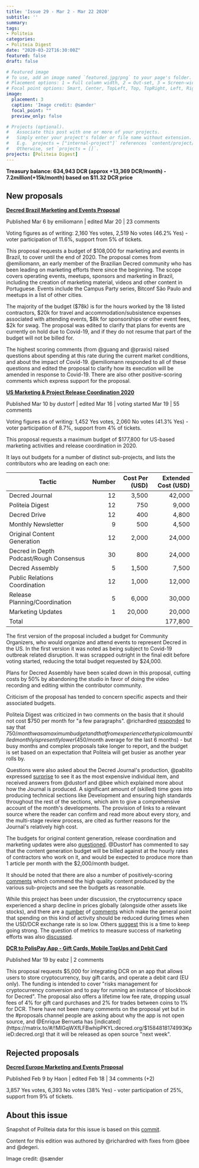 ```yaml
---
title: 'Issue 29 - Mar 2 - Mar 22 2020'
subtitle: ''
summary: 
tags:
- Politeia
categories:
- Politeia Digest
date: "2020-03-22T16:30:00Z"
featured: false
draft: false

# Featured image
# To use, add an image named `featured.jpg/png` to your page's folder.
# Placement options: 1 = Full column width, 2 = Out-set, 3 = Screen-width
# Focal point options: Smart, Center, TopLeft, Top, TopRight, Left, Right, BottomLeft, Bottom, BottomRight
image:
  placement: 3
  caption: 'Image credit: @sænder'
  focal_point: ""
  preview_only: false

# Projects (optional).
#   Associate this post with one or more of your projects.
#   Simply enter your project's folder or file name without extension.
#   E.g. `projects = ["internal-project"]` references `content/project/deep-learning/index.md`.
#   Otherwise, set `projects = []`.
projects: [Politeia Digest]
---
```


**Treasury balance: 634,943 DCR (approx +13,369 DCR/month) - $7.2 million (+$15k/month) based on $11.32 DCR price**

## New proposals

**[Decred Brazil Marketing and Events Proposal](https://proposals.decred.org/proposals/bc20f986c3ea2fed2ea074c377a89f1a4b956ea0d527a8b6c099a5a8f175beb5)**

Published Mar 6 by emiliomann | edited Mar 20 | 23 comments

Voting figures as of writing: 2,160 Yes votes, 2,519 No votes (46.2% Yes) - voter participation of 11.6%, support from 5% of tickets.

This proposal requests a budget of $108,000 for marketing and events in Brazil, to cover until the end of 2020. The proposal comes from @emiliomann, an early member of the Brazilian Decred community who has been leading on marketing efforts there since the beginning. The scope covers operating events, meetups, sponsors and marketing in Brazil, including the creation of marketing material, videos and other content in Portuguese. Events include the Campus Party series, Bitconf São Paulo and meetups in a list of other cities.

The majority of the budget ($78k) is for the hours worked by the 18 listed contractors, $20k for travel and accommodation/subsistence expenses associated with attending events, $8k for sponsorships or other event fees, $2k for swag. The proposal was edited to clarify that plans for events are currently on hold due to Covid-19, and if they do not resume that part of the budget will not be billed for.

The highest scoring comments (from @guang and @praxis) raised questions about spending at this rate during the current market conditions, and about the impact of Covid-19. @emiliomann responded to all of these questions and edited the proposal to clarify how its execution will be amended in response to Covid-19. There are also other positive-scoring comments which express support for the proposal.

**[US Marketing & Project Release Coordination 2020](https://proposals.decred.org/proposals/c830ea5afea45a0aabf4092d1bea51fb10b8bfa2d8474aac03224f0f94d3d1af)**

Published Mar 10 by dustorf | edited Mar 16 | voting started Mar 19 | 55 comments

Voting figures as of writing: 1,452 Yes votes, 2,060 No votes (41.3% Yes) - voter participation of 8.7%, support from 4% of tickets.

This proposal requests a maximum budget of $177,800 for US-based marketing activities and release coordination in 2020.

It lays out budgets for a number of distinct sub-projects, and lists the contributors who are leading on each one:

| Tactic                                  | Number | Cost Per (USD) | Extended Cost (USD) |
| --------------------------------------- | -----: | -------------: | ------------------: |
| Decred Journal                          |     12 |          3,500 |              42,000 |
| Politeia Digest                         |     12 |            750 |               9,000 |
| Decred Drive                            |     12 |            400 |               4,800 |
| Monthly Newsletter                      |      9 |            500 |               4,500 |
| Original Content Generation             |     12 |          2,000 |              24,000 |
| Decred in Depth Podcast/Rough Consensus |     30 |            800 |              24,000 |
| Decred Assembly                         |      5 |          1,500 |               7,500 |
| Public Relations Coordination           |     12 |          1,000 |              12,000 |
| Release Planning/Coordination           |      5 |          6,000 |              30,000 |
| Marketing Updates                       |      1 |         20,000 |              20,000 |
| Total                                   |        |                |             177,800 |

The first version of the proposal included a budget for Community Organizers, who would organize and attend events to represent Decred in the US. In the first version it was noted as being subject to Covid-19 outbreak related disruption. It was scrapped outright in the final edit before voting started, reducing the total budget requested by $24,000.

Plans for Decred Assembly have been scaled down in this proposal, cutting costs by 50% by abandoning the studio in favor of doing the video recording and editing within the contributor community.

Criticism of the proposal has tended to concern specific aspects and their associated budgets.

Politeia Digest was criticized in two comments on the basis that it should not cost $750 per month for "a few paragraphs". @richardred [responded](https://proposals.decred.org/proposals/c830ea5afea45a0aabf4092d1bea51fb10b8bfa2d8474aac03224f0f94d3d1af/comments/11) to say that $750/month was a maximum budget and that from experience the typical amount billed monthly is presently lower ($450/month average for the last 6 months) - but busy months and complex proposals take longer to report, and the budget is set based on an expectation that Politeia will get busier as another year rolls by.

Questions were also asked about the Decred Journal's production, @pablito expressed [surprise](https://proposals.decred.org/proposals/c830ea5afea45a0aabf4092d1bea51fb10b8bfa2d8474aac03224f0f94d3d1af/comments/1) to see it as the most expensive individual item, and received answers from @dustorf and @bee which explained more about how the Journal is produced. A significant amount of (skilled) time goes into producing technical sections like Development and ensuring high standards throughout the rest of the sections, which aim to give a comprehensive account of the month's developments. The provision of links to a relevant source where the reader can confirm and read more about every story, and the multi-stage review process, are cited as further reasons for the Journal's relatively high cost.

The budgets for original content generation, release coordination and marketing updates were also [questioned](https://proposals.decred.org/proposals/c830ea5afea45a0aabf4092d1bea51fb10b8bfa2d8474aac03224f0f94d3d1af/comments/41). @Dustorf has commented to say that the content generation budget will be billed against at the hourly rates of contractors who work on it, and would be expected to produce more than 1 article per month with the $2,000/month budget.

It should be noted that there are also a number of positively-scoring [comments](https://proposals.decred.org/proposals/c830ea5afea45a0aabf4092d1bea51fb10b8bfa2d8474aac03224f0f94d3d1af/comments/7) which commend the high quality content produced by the various sub-projects and see the budgets as reasonable.

While this project has been under discussion, the cryptocurrency space experienced a sharp decline in prices globally (alongside other assets like stocks), and there are a [number](https://proposals.decred.org/proposals/c830ea5afea45a0aabf4092d1bea51fb10b8bfa2d8474aac03224f0f94d3d1af/comments/21) of [comments](https://proposals.decred.org/proposals/c830ea5afea45a0aabf4092d1bea51fb10b8bfa2d8474aac03224f0f94d3d1af/comments/36) which make the general point that spending on this kind of activity should be reduced during times when the USD/DCR exchange rate is so low. Others [suggest](https://proposals.decred.org/proposals/c830ea5afea45a0aabf4092d1bea51fb10b8bfa2d8474aac03224f0f94d3d1af/comments/51) this is a time to keep going strong. The question of metrics to measure success of marketing efforts was also [discussed](https://proposals.decred.org/proposals/c830ea5afea45a0aabf4092d1bea51fb10b8bfa2d8474aac03224f0f94d3d1af/comments/15).

**[DCR to PolisPay App - Gift Cards, Mobile TopUps and Debit Card](https://proposals.decred.org/proposals/d3b16861a7e555db2fdd25b589123f4b6c4289c857fbdff329a4ffb1cb60c4d9)**

Published Mar 19 by eabz | 2 comments

This proposal requests $5,000 for integrating DCR on an app that allows users to store cryptocurrency, buy gift cards, and operate a debit card (EU only). The funding is intended to cover "risks management for cryptocurrency conversion and to pay for running an instance of blockbook for Decred". The proposal also offers a lifetime low fee rate, dropping usual fees of 4% for gift card purchases and 2% for trades between coins to 1% for DCR. There have not been many comments on the proposal yet but in the #proposals channel people are asking about why the app is not open source, and @Enrique Berrueta has [indicated](https://matrix.to/#/!MIGqWXfLFBwhipPKYL:decred.org/$1584818174993KpieD:decred.org) that it will be released as open source "next week".

## Rejected proposals

**[Decred Europe Marketing and Events Proposal](https://proposals.decred.org/proposals/6ceb278ecd96589f5c9dabcd7ce986bc58ebfe2d4dbb793dd5b21818711b453b)**

Published Feb 9 by Haon | edited Feb 18 | 34 comments (+2)

3,857 Yes votes, 6,393 No votes (38% Yes) - voter participation of 25%, support from 9% of tickets.

## About this issue

Snapshot of Politeia data for this issue is based on this [commit](https://github.com/decred-proposals/mainnet/commit/7e4397b2eb9d33fe50f562e6cf033285a23a7841).

Content for this edition was authored by @richardred with fixes from @bee and @degeri.

Image credit: @sænder